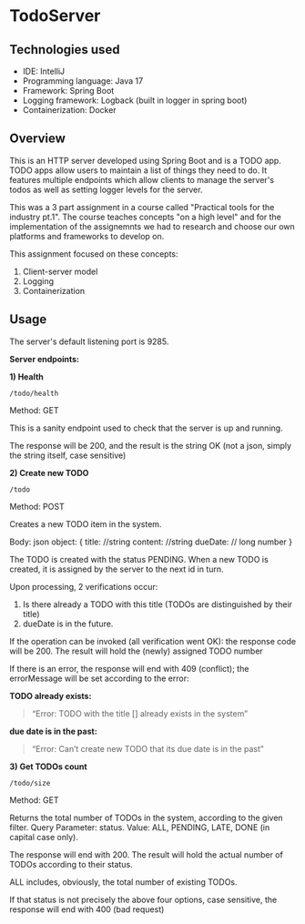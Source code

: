 # TodoServer

## Technologies used

* IDE: IntelliJ
* Programming language: Java 17
* Framework: Spring Boot
* Logging framework: Logback (built in logger in spring boot)
* Containerization: Docker

## Overview

This is an HTTP server developed using Spring Boot and is a TODO app. TODO apps allow users to maintain a list of things they need to do.
It features multiple endpoints which allow clients to manage the server's todos as well as setting logger levels for the server.

This was a 3 part assignment in a course called "Practical tools for the industry pt.1".
The course teaches concepts "on a high level" and for the implementation of the assignemnts we had to research and choose our own platforms and
frameworks to develop on.

This assignment focused on these concepts:
1. Client-server model
2. Logging 
3. Containerization 

## Usage
The server's default listening port is 9285.

**Server endpoints:**

**1) Health**

`/todo/health`

Method: GET

This is a sanity endpoint used to check that the server is up and running.

The response will be 200, and the result is the string OK (not a json, simply the string itself, case sensitive)

**2) Create new TODO**

`/todo`

Method: POST

Creates a new TODO item in the system. 

Body: json object:
{
    title: <TODO title> //string
    content: <TODO content> //string
    dueDate: <timestamp in millis> // long number
}

The TODO is created with the status PENDING.
When a new TODO is created, it is assigned by the server to the next id in turn.

Upon processing, 2 verifications occur:
1) Is there already a TODO with this title (TODOs are distinguished by their title)
2) dueDate is in the future. 

If the operation can be invoked (all verification went OK): the response code will be 200.
The result will hold the (newly) assigned TODO number

If there is an error, the response will end with 409 (conflict);  the errorMessage will be set according to the error:

**TODO already exists:** 
>“Error: TODO with the title [<TODO title>] already exists in the system”

**due date is in the past:** 
>“Error: Can’t create new TODO that its due date is in the past”

**3) Get TODOs count**

`/todo/size`

Method: GET

Returns the total number of TODOs in the system, according to the given filter.
Query Parameter: status. Value: ALL, PENDING, LATE, DONE (in capital case only).

The response will end with 200. The result will hold the actual number of TODOs according to their status.

ALL includes, obviously, the total number of existing TODOs.

If that status is not precisely the above four options, case sensitive, the response will end with 400 (bad request)

